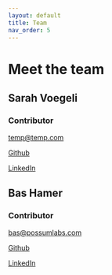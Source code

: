 ```yaml
---
layout: default
title: Team
nav_order: 5
---
```

# Meet the team

## Sarah Voegeli
### Contributor
<a href="mailto:temp@temp.com"><span class="iconify" data-icon="mdi-email" data-inline="false"></span> temp@temp.com</a>  

[Github <span class="iconify" data-icon="mdi-github" data-inline="false"></span>](https://github.com/svoegeli)

[LinkedIn <span class="iconify" data-icon="mdi-linkedin" data-inline="false"></span>](https://www.linkedin.com/in/sarahvoegeli/)



## Bas Hamer
### Contributor
<a href="mailto:bas@possumlabs.com"><span class="iconify" data-icon="mdi-email" data-inline="false"></span> bas@possumlabs.com</a>  

[Github <span class="iconify" data-icon="mdi-github" data-inline="false"></span>](https://github.com/BasHamer)

[LinkedIn <span class="iconify" data-icon="mdi-linkedin" data-inline="false"></span>](https://www.linkedin.com/in/bashamer/)

